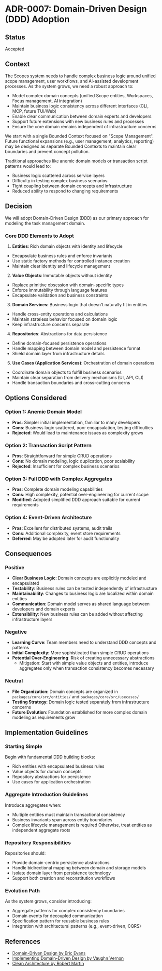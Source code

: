 # ADR-0007: Domain-Driven Design (DDD) Adoption

## Status

Accepted

## Context

The Scopes system needs to handle complex business logic around unified scope management, user workflows, and AI-assisted development processes. As the system grows, we need a robust approach to:

- Model complex domain concepts (unified Scope entities, Workspaces, Focus management, AI integration)
- Maintain business logic consistency across different interfaces (CLI, MCP, future TUI/Web)
- Enable clear communication between domain experts and developers
- Support future extensions with new business rules and processes
- Ensure the core domain remains independent of infrastructure concerns

We start with a single Bounded Context focused on "Scope Management". Future functional expansions (e.g., user management, analytics, reporting) may be designed as separate Bounded Contexts to maintain clear boundaries and prevent concept pollution.

Traditional approaches like anemic domain models or transaction script patterns would lead to:

- Business logic scattered across service layers
- Difficulty in testing complex business scenarios
- Tight coupling between domain concepts and infrastructure
- Reduced ability to respond to changing requirements

## Decision

We will adopt Domain-Driven Design (DDD) as our primary approach for modeling the task management domain.

### Core DDD Elements to Adopt

1. **Entities**: Rich domain objects with identity and lifecycle
  - Encapsulate business rules and enforce invariants
  - Use static factory methods for controlled instance creation
  - Maintain clear identity and lifecycle management

2. **Value Objects**: Immutable objects without identity
  - Replace primitive obsession with domain-specific types
  - Enforce immutability through language features
  - Encapsulate validation and business constraints

3. **Domain Services**: Business logic that doesn't naturally fit in entities
  - Handle cross-entity operations and calculations
  - Maintain stateless behavior focused on domain logic
  - Keep infrastructure concerns separate

4. **Repositories**: Abstractions for data persistence
  - Define domain-focused persistence operations
  - Handle mapping between domain model and persistence format
  - Shield domain layer from infrastructure details

5. **Use Cases (Application Services)**: Orchestration of domain operations
  - Coordinate domain objects to fulfill business scenarios
  - Maintain clear separation from delivery mechanisms (UI, API, CLI)
  - Handle transaction boundaries and cross-cutting concerns

## Options Considered

### Option 1: Anemic Domain Model

- **Pros**: Simpler initial implementation, familiar to many developers
- **Cons**: Business logic scattered, poor encapsulation, testing difficulties
- **Rejected**: Would lead to maintenance issues as complexity grows

### Option 2: Transaction Script Pattern

- **Pros**: Straightforward for simple CRUD operations
- **Cons**: No domain modeling, logic duplication, poor scalability
- **Rejected**: Insufficient for complex business scenarios

### Option 3: Full DDD with Complex Aggregates

- **Pros**: Complete domain modeling capabilities
- **Cons**: High complexity, potential over-engineering for current scope
- **Modified**: Adopted simplified DDD approach suitable for current requirements

### Option 4: Event-Driven Architecture

- **Pros**: Excellent for distributed systems, audit trails
- **Cons**: Additional complexity, event store requirements
- **Deferred**: May be adopted later for audit functionality

## Consequences

### Positive

- **Clear Business Logic**: Domain concepts are explicitly modeled and encapsulated
- **Testability**: Business rules can be tested independently of infrastructure
- **Maintainability**: Changes to business logic are localized within domain entities
- **Communication**: Domain model serves as shared language between developers and domain experts
- **Extensibility**: New business rules can be added without affecting infrastructure layers

### Negative

- **Learning Curve**: Team members need to understand DDD concepts and patterns
- **Initial Complexity**: More sophisticated than simple CRUD operations
- **Potential Over-Engineering**: Risk of creating unnecessary abstractions
  - Mitigation: Start with simple value objects and entities, introduce aggregates only when transaction consistency becomes necessary

### Neutral

- **File Organization**: Domain concepts are organized in `packages/core/src/entities/` and `packages/core/src/usecases/`
- **Testing Strategy**: Domain logic tested separately from infrastructure concerns
- **Future Evolution**: Foundation established for more complex domain modeling as requirements grow

## Implementation Guidelines

### Starting Simple

Begin with fundamental DDD building blocks:

- Rich entities with encapsulated business rules
- Value objects for domain concepts
- Repository abstractions for persistence
- Use cases for application orchestration

### Aggregate Introduction Guidelines

Introduce aggregates when:

- Multiple entities must maintain transactional consistency
- Business invariants span across entity boundaries
- Complex lifecycle management is required
Otherwise, treat entities as independent aggregate roots

### Repository Responsibilities

Repositories should:

- Provide domain-centric persistence abstractions
- Handle bidirectional mapping between domain and storage models
- Isolate domain layer from persistence technology
- Support both creation and reconstitution workflows

### Evolution Path

As the system grows, consider introducing:

- Aggregate patterns for complex consistency boundaries
- Domain events for decoupled communication
- Specification pattern for reusable business rules
- Integration with architectural patterns (e.g., event-driven, CQRS)

## References

- [Domain-Driven Design by Eric Evans](https://domainlanguage.com/ddd/)
- [Implementing Domain-Driven Design by Vaughn Vernon](https://vaughnvernon.co/?page_id=168)
- [Clean Architecture by Robert Martin](https://blog.cleancoder.com/uncle-bob/2012/08/13/the-clean-architecture.html)
